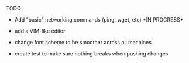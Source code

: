 <h>TODO</h>
<ul>
	<li>
		<p>Add "basic" networking commands (ping, wget, etc) *IN PROGRESS* </p>
	</li>
	<li>
		<p>add a VIM-like editor</p>
	</li>
	<li>
		<p>change font scheme to be smoother across all machines</p>
	</li>
	<li>
		<p> create test to make sure nothing breaks when pushing changes</p>
	</li>
</ul>
